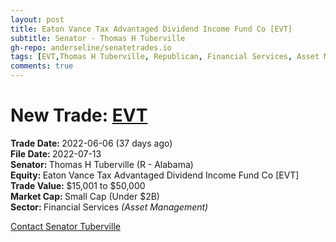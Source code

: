 ```yaml
---
layout: post
title: Eaton Vance Tax Advantaged Dividend Income Fund Co [EVT]
subtitle: Senator - Thomas H Tuberville
gh-repo: anderseline/senatetrades.io
tags: [EVT,Thomas H Tuberville, Republican, Financial Services, Asset Management, Small Cap (Under $2B)]
comments: true
---
```


# New Trade: [EVT](https://finance.yahoo.com/quote/EVT/) #
<b>Trade Date: </b>2022-06-06 (37 days ago)<br>
<b>File Date: </b>2022-07-13<br>
<b>Senator: </b>Thomas H Tuberville (R - Alabama)<br>
<b>Equity: </b>Eaton Vance Tax Advantaged Dividend Income Fund Co [EVT]<br>
<b>Trade Value: </b>$15,001 to $50,000<br>
<b>Market Cap: </b>Small Cap (Under $2B)<br>
<b>Sector: </b>Financial Services <i>(Asset Management)</i><br>

[Contact Senator Tuberville](https://www.tuberville.senate.gov/contact)